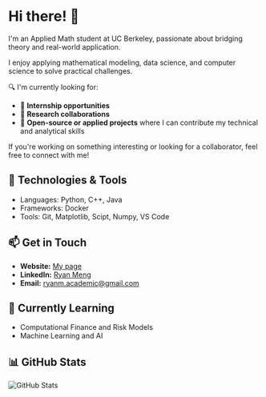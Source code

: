 # Hi there! 👋

I'm an Applied Math student at UC Berkeley, passionate about bridging theory and real-world application.

I enjoy applying mathematical modeling, data science, and computer science to solve practical challenges.

🔍 I'm currently looking for:
- 💼 **Internship opportunities**
- 🤝 **Research collaborations**
- 🔧 **Open-source or applied projects** where I can contribute my technical and analytical skills

If you're working on something interesting or looking for a collaborator, feel free to connect with me!

## 🔧 Technologies & Tools
- Languages: Python, C++, Java
- Frameworks: Docker
- Tools: Git, Matplotlib, Scipt, Numpy, VS Code

## 📫 Get in Touch
- **Website:** [My page](https://lykcc.com)
- **LinkedIn:** [Ryan Meng](https://www.linkedin.com/in/ryan-meng-1120b6253/)
- **Email:**  ryanm.academic@gmail.com

## 🌱 Currently Learning
- Computational Finance and Risk Models
- Machine Learning and AI

## 📊 GitHub Stats
![GitHub Stats](https://github-readme-stats.vercel.app/api?username=LYK-CC&show_icons=true&theme=radical)











